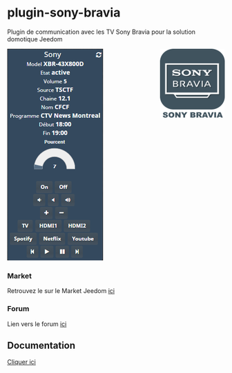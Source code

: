 # plugin-sony-bravia
Plugin de communication avec les TV Sony Bravia pour la solution domotique Jeedom

<img src="plugin_info/sony-bravia_icon.png" align="right" height="160" width="150">

![sonybravia1](/docs/images/sonybravia_screenshot1.png)

### Market

Retrouvez le sur le Market Jeedom [ici](https://www.jeedom.com/market/index.php?v=d&p=market&type=plugin&&name=sonybravia)

### Forum

Lien vers le forum [ici](https://www.jeedom.com/forum/viewtopic.php?f=142&t=31030#p538808)

## Documentation
[Cliquer ici](https://Jeedom-Plugins-Extra.github.io/plugin-sony-bravia/)
